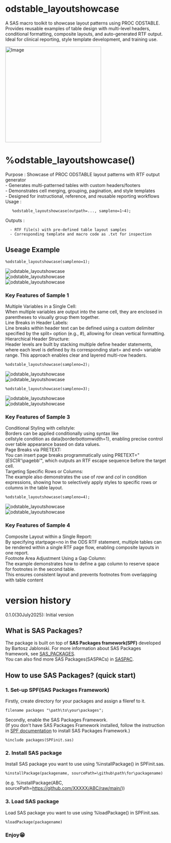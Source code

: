 # odstable_layoutshowcase
A SAS macro toolkit to showcase layout patterns using PROC ODSTABLE. Provides reusable examples of table design with multi-level headers, conditional formatting, composite layouts, and auto-generated RTF output. Ideal for clinical reporting, style template development, and training use.

<img width="300" height="300" alt="Image" src="https://github.com/user-attachments/assets/d3d90344-f5d9-4e25-b1d5-999e7027abec" />

# %odstable_layoutshowcase()
 Purpose   : Showcase of PROC ODSTABLE layout patterns with RTF output generator  
             - Generates multi-patterned tables with custom headers/footers  
             - Demonstrates cell merging, grouping, pagination, and style templates  
             - Designed for instructional, reference, and reusable reporting workflows  
 Usage     :  
~~~text
   %odstable_layoutshowcase(outpath=..., sampleno=1~4);
~~~
 Outputs   : 
 ~~~text
   - RTF file(s) with pre-defined table layout samples
   - Corresponding template and macro code as .txt for inspection
~~~
## Useage Example
 ~~~sas
%odstable_layoutshowcase(sampleno=1);
~~~
![odstable_layoutshowcase](./picture/1-3.png)  
![odstable_layoutshowcase](./picture/1-1.png)  
![odstable_layoutshowcase](./picture/1-2.png) 

### Key Features of Sample 1
  Multiple Variables in a Single Cell:  
  When multiple variables are output into the same cell, they are enclosed in parentheses to visually group them together.  
  Line Breaks in Header Labels:  
  Line breaks within header text can be defined using a custom delimiter specified by the split= option (e.g., #), allowing for clean vertical formatting.  
  Hierarchical Header Structure:  
  Header levels are built by stacking multiple define header statements, where each level is defined by its corresponding start= and end= variable range. This approach enables clear and layered multi-row headers.  

    
 ~~~sas
%odstable_layoutshowcase(sampleno=2);
~~~
![odstable_layoutshowcase](./picture/2-2.png)  
![odstable_layoutshowcase](./picture/2-1.png)
 ~~~sas
%odstable_layoutshowcase(sampleno=3);
~~~
![odstable_layoutshowcase](./picture/3-2.png)  
![odstable_layoutshowcase](./picture/3-1.png)

### Key Features of Sample 3
  Conditional Styling with cellstyle:  
  Borders can be applied conditionally using syntax like  
  cellstyle condition as data{borderbottomwidth=1}, enabling precise control over table appearance based on data values.  
  Page Breaks via PRETEXT:   
  You can insert page breaks programmatically using PRETEXT="(*ESC*)R'\pagebb'", which outputs an RTF escape sequence before the target cell.  
  Targeting Specific Rows or Columns:  
  The example also demonstrates the use of _row_ and _col_ in condition expressions, showing how to selectively apply styles to specific rows or columns in the table layout.   


 ~~~sas
%odstable_layoutshowcase(sampleno=4);
~~~
![odstable_layoutshowcase](./picture/4-2.png)  
![odstable_layoutshowcase](./picture/4-1.png)


### Key Features of Sample 4
 Composite Layout within a Single Report:  
 By specifying startpage=no in the ODS RTF statement, multiple tables can be rendered within a single RTF page flow, enabling composite layouts in one report.  
 Footnote Area Adjustment Using a Gap Column:  
 The example demonstrates how to define a gap column to reserve space for footnotes in the second table.  
 This ensures consistent layout and prevents footnotes from overlapping with table content  

 # version history
0.1.0(30July2025): Initial version

## What is SAS Packages?  
The package is built on top of **SAS Packages framework(SPF)** developed by Bartosz Jablonski.
For more information about SAS Packages framework, see [SAS_PACKAGES](https://github.com/yabwon/SAS_PACKAGES).  
You can also find more SAS Packages(SASPACs) in [SASPAC](https://github.com/SASPAC).

## How to use SAS Packages? (quick start)
### 1. Set-up SPF(SAS Packages Framework)
Firstly, create directory for your packages and assign a fileref to it.
~~~sas      
filename packages "\path\to\your\packages";
~~~
Secondly, enable the SAS Packages Framework.  
(If you don't have SAS Packages Framework installed, follow the instruction in [SPF documentation](https://github.com/yabwon/SAS_PACKAGES/tree/main/SPF/Documentation) to install SAS Packages Framework.)  
~~~sas      
%include packages(SPFinit.sas)
~~~  
### 2. Install SAS package  
Install SAS package you want to use using %installPackage() in SPFinit.sas.
~~~sas      
%installPackage(packagename, sourcePath=\github\path\for\packagename)
~~~
(e.g. %installPackage(ABC, sourcePath=https://github.com/XXXXX/ABC/raw/main/))  
### 3. Load SAS package  
Load SAS package you want to use using %loadPackage() in SPFinit.sas.
~~~sas      
%loadPackage(packagename)
~~~
### Enjoy😁
